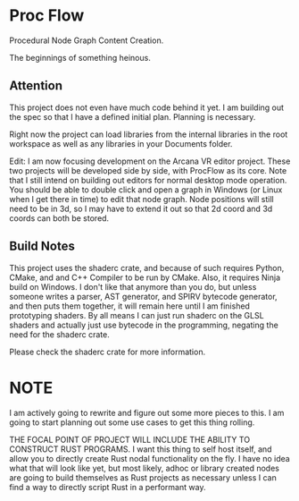 # Proc Flow

Procedural Node Graph Content Creation.

The beginnings of something heinous.

## Attention

This project does not even have much code behind it yet. I am building out the spec so that I have a defined initial plan. Planning is necessary.

Right now the project can load libraries from the internal libraries in the root workspace as well as any libraries in your Documents folder.

Edit: I am now focusing development on the Arcana VR editor project. These two projects will be developed side by side, with ProcFlow as its core. Note that I still intend on building out editors for normal desktop mode operation. You should be able to double click and open a graph in Windows (or Linux when I get there in time) to edit that node graph. Node positions will still need to be in 3d, so I may have to extend it out so that 2d coord and 3d coords can both be stored.

## Build Notes

This project uses the shaderc crate, and because of such requires Python, CMake, and and C++ Compiler to be run by CMake. Also, it requires Ninja build on Windows. I don't like that anymore than you do, but unless someone writes a parser, AST generator, and SPIRV bytecode generator, and then puts them together, it will remain here until I am finished prototyping shaders. By all means I can just run shaderc on the GLSL shaders and actually just use bytecode in the programming, negating the need for the shaderc crate.

Please check the shaderc crate for more information.

# NOTE
I am actively going to rewrite and figure out some more pieces to this. I am going to start planning out some use cases to get this thing rolling.

THE FOCAL POINT OF PROJECT WILL INCLUDE THE ABILITY TO CONSTRUCT RUST PROGRAMS. I want this thing to self host itself, and allow you to directly create Rust nodal functionality on the fly. I have no idea what that will look like yet, but most likely, adhoc or library created nodes are going to build themselves as Rust projects as necessary unless I can find a way to directly script Rust in a performant way.
